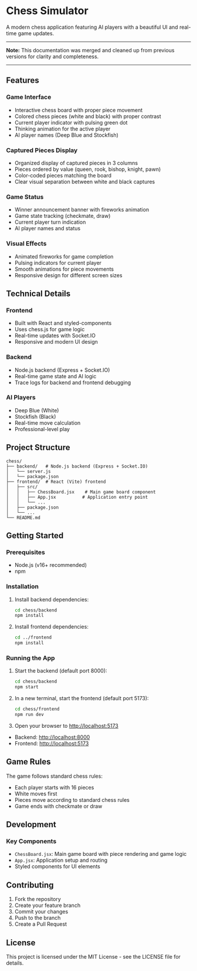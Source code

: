 # Chess Simulator

A modern chess application featuring AI players with a beautiful UI and real-time game updates.

---

**Note:** This documentation was merged and cleaned up from previous versions for clarity and completeness.

---

## Features

### Game Interface
- Interactive chess board with proper piece movement
- Colored chess pieces (white and black) with proper contrast
- Current player indicator with pulsing green dot
- Thinking animation for the active player
- AI player names (Deep Blue and Stockfish)

### Captured Pieces Display
- Organized display of captured pieces in 3 columns
- Pieces ordered by value (queen, rook, bishop, knight, pawn)
- Color-coded pieces matching the board
- Clear visual separation between white and black captures

### Game Status
- Winner announcement banner with fireworks animation
- Game state tracking (checkmate, draw)
- Current player turn indication
- AI player names and status

### Visual Effects
- Animated fireworks for game completion
- Pulsing indicators for current player
- Smooth animations for piece movements
- Responsive design for different screen sizes

## Technical Details

### Frontend
- Built with React and styled-components
- Uses chess.js for game logic
- Real-time updates with Socket.IO
- Responsive and modern UI design

### Backend
- Node.js backend (Express + Socket.IO)
- Real-time game state and AI logic
- Trace logs for backend and frontend debugging

### AI Players
- Deep Blue (White)
- Stockfish (Black)
- Real-time move calculation
- Professional-level play

## Project Structure
```
chess/
├── backend/   # Node.js backend (Express + Socket.IO)
│   └── server.js
│   └── package.json
├── frontend/  # React (Vite) frontend
│   ├── src/
│   │   ├── ChessBoard.jsx    # Main game board component
│   │   ├── App.jsx          # Application entry point
│   │   └── ...
│   ├── package.json
│   └── ...
└── README.md
```

## Getting Started

### Prerequisites
- Node.js (v16+ recommended)
- npm

### Installation
1. Install backend dependencies:
   ```bash
   cd chess/backend
   npm install
   ```
2. Install frontend dependencies:
   ```bash
   cd ../frontend
   npm install
   ```

### Running the App
1. Start the backend (default port 8000):
   ```bash
   cd chess/backend
   npm start
   ```
2. In a new terminal, start the frontend (default port 5173):
   ```bash
   cd chess/frontend
   npm run dev
   ```
3. Open your browser to [http://localhost:5173](http://localhost:5173)

- Backend: [http://localhost:8000](http://localhost:8000)
- Frontend: [http://localhost:5173](http://localhost:5173)

## Game Rules

The game follows standard chess rules:
- Each player starts with 16 pieces
- White moves first
- Pieces move according to standard chess rules
- Game ends with checkmate or draw

## Development

### Key Components
- `ChessBoard.jsx`: Main game board with piece rendering and game logic
- `App.jsx`: Application setup and routing
- Styled components for UI elements

## Contributing

1. Fork the repository
2. Create your feature branch
3. Commit your changes
4. Push to the branch
5. Create a Pull Request

## License

This project is licensed under the MIT License - see the LICENSE file for details. 